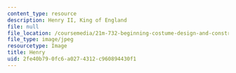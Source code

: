 ```yaml
---
content_type: resource
description: Henry II, King of England
file: null
file_location: /coursemedia/21m-732-beginning-costume-design-and-construction-fall-2008/2fe40b790fc6a0274312c960894430f1_henry.jpg
file_type: image/jpeg
resourcetype: Image
title: Henry
uid: 2fe40b79-0fc6-a027-4312-c960894430f1
---
```

